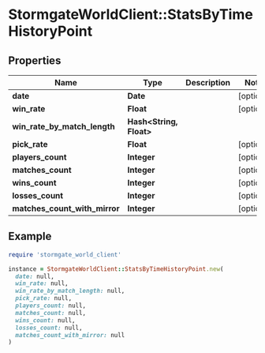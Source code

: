# StormgateWorldClient::StatsByTimeHistoryPoint

## Properties

| Name | Type | Description | Notes |
| ---- | ---- | ----------- | ----- |
| **date** | **Date** |  | [optional] |
| **win_rate** | **Float** |  | [optional] |
| **win_rate_by_match_length** | **Hash&lt;String, Float&gt;** |  |  |
| **pick_rate** | **Float** |  | [optional] |
| **players_count** | **Integer** |  | [optional] |
| **matches_count** | **Integer** |  | [optional] |
| **wins_count** | **Integer** |  | [optional] |
| **losses_count** | **Integer** |  | [optional] |
| **matches_count_with_mirror** | **Integer** |  | [optional] |

## Example

```ruby
require 'stormgate_world_client'

instance = StormgateWorldClient::StatsByTimeHistoryPoint.new(
  date: null,
  win_rate: null,
  win_rate_by_match_length: null,
  pick_rate: null,
  players_count: null,
  matches_count: null,
  wins_count: null,
  losses_count: null,
  matches_count_with_mirror: null
)
```

